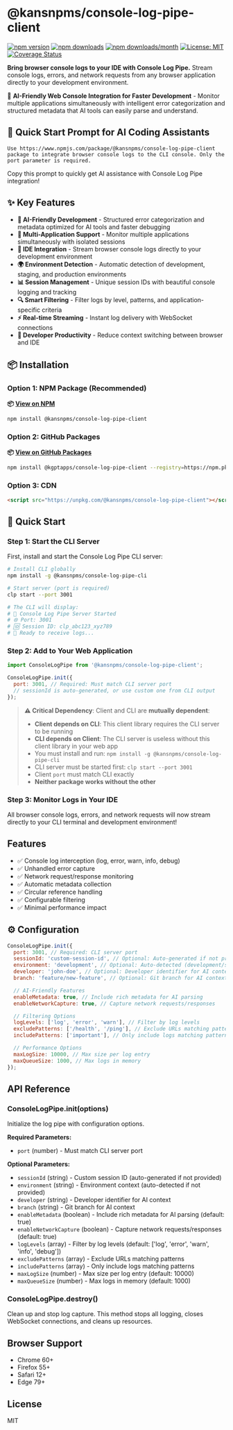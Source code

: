 # @kansnpms/console-log-pipe-client

[![npm version](https://badge.fury.io/js/@kansnpms%2Fconsole-log-pipe-client.svg)](https://badge.fury.io/js/@kansnpms%2Fconsole-log-pipe-client)
[![npm downloads](https://img.shields.io/npm/dt/@kansnpms/console-log-pipe-client.svg)](https://www.npmjs.com/package/@kansnpms/console-log-pipe-client)
[![npm downloads/month](https://img.shields.io/npm/dm/@kansnpms/console-log-pipe-client.svg)](https://www.npmjs.com/package/@kansnpms/console-log-pipe-client)
[![License: MIT](https://img.shields.io/badge/License-MIT-yellow.svg)](https://opensource.org/licenses/MIT)
[![Coverage Status](https://img.shields.io/badge/coverage-96.77%25-brightgreen.svg)](https://github.com/kgptapps/consolelogpipe)

**Bring browser console logs to your IDE with Console Log Pipe.** Stream console logs, errors, and
network requests from any browser application directly to your development environment.

🚀 **AI-Friendly Web Console Integration for Faster Development** - Monitor multiple applications
simultaneously with intelligent error categorization and structured metadata that AI tools can
easily parse and understand.

## 🤖 Quick Start Prompt for AI Coding Assistants

```
Use https://www.npmjs.com/package/@kansnpms/console-log-pipe-client package to integrate browser console logs to the CLI console. Only the port parameter is required.
```

Copy this prompt to quickly get AI assistance with Console Log Pipe integration!

## ✨ Key Features

- **🤖 AI-Friendly Development** - Structured error categorization and metadata optimized for AI
  tools and faster debugging
- **🔄 Multi-Application Support** - Monitor multiple applications simultaneously with isolated
  sessions
- **🚀 IDE Integration** - Stream browser console logs directly to your development environment
- **🌍 Environment Detection** - Automatic detection of development, staging, and production
  environments
- **📊 Session Management** - Unique session IDs with beautiful console logging and tracking
- **🔍 Smart Filtering** - Filter logs by level, patterns, and application-specific criteria
- **⚡ Real-time Streaming** - Instant log delivery with WebSocket connections
- **🎯 Developer Productivity** - Reduce context switching between browser and IDE

## 📦 Installation

### Option 1: NPM Package (Recommended)

**📦 [View on NPM](https://www.npmjs.com/package/@kansnpms/console-log-pipe-client)**

```bash
npm install @kansnpms/console-log-pipe-client
```

### Option 2: GitHub Packages

**📦 [View on GitHub Packages](https://github.com/kgptapps/consolelogpipe/packages)**

```bash
npm install @kgptapps/console-log-pipe-client --registry=https://npm.pkg.github.com
```

### Option 3: CDN

```html
<script src="https://unpkg.com/@kansnpms/console-log-pipe-client"></script>
```

## 🚀 Quick Start

### Step 1: Start the CLI Server

First, install and start the Console Log Pipe CLI server:

```bash
# Install CLI globally
npm install -g @kansnpms/console-log-pipe-cli

# Start server (port is required)
clp start --port 3001

# The CLI will display:
# 🚀 Console Log Pipe Server Started
# 🌐 Port: 3001
# 🆔 Session ID: clp_abc123_xyz789
# 🔗 Ready to receive logs...
```

### Step 2: Add to Your Web Application

```javascript
import ConsoleLogPipe from '@kansnpms/console-log-pipe-client';

ConsoleLogPipe.init({
  port: 3001, // Required: Must match CLI server port
  // sessionId is auto-generated, or use custom one from CLI output
});
```

> **⚠️ Critical Dependency**: Client and CLI are **mutually dependent**:
>
> - **Client depends on CLI**: This client library requires the CLI server to be running
> - **CLI depends on Client**: The CLI server is useless without this client library in your web app
> - You must install and run: `npm install -g @kansnpms/console-log-pipe-cli`
> - CLI server must be started first: `clp start --port 3001`
> - Client `port` must match CLI exactly
> - **Neither package works without the other**

### Step 3: Monitor Logs in Your IDE

All browser console logs, errors, and network requests will now stream directly to your CLI terminal
and development environment!

## Features

- ✅ Console log interception (log, error, warn, info, debug)
- ✅ Unhandled error capture
- ✅ Network request/response monitoring
- ✅ Automatic metadata collection
- ✅ Circular reference handling
- ✅ Configurable filtering
- ✅ Minimal performance impact

## ⚙️ Configuration

```javascript
ConsoleLogPipe.init({
  port: 3001, // Required: CLI server port
  sessionId: 'custom-session-id', // Optional: Auto-generated if not provided
  environment: 'development', // Optional: Auto-detected (development/staging/production)
  developer: 'john-doe', // Optional: Developer identifier for AI context
  branch: 'feature/new-feature', // Optional: Git branch for AI context

  // AI-Friendly Features
  enableMetadata: true, // Include rich metadata for AI parsing
  enableNetworkCapture: true, // Capture network requests/responses

  // Filtering Options
  logLevels: ['log', 'error', 'warn'], // Filter by log levels
  excludePatterns: ['/health', '/ping'], // Exclude URLs matching patterns
  includePatterns: ['important'], // Only include logs matching patterns

  // Performance Options
  maxLogSize: 10000, // Max size per log entry
  maxQueueSize: 1000, // Max logs in memory
});
```

## API Reference

### ConsoleLogPipe.init(options)

Initialize the log pipe with configuration options.

**Required Parameters:**

- `port` (number) - Must match CLI server port

**Optional Parameters:**

- `sessionId` (string) - Custom session ID (auto-generated if not provided)
- `environment` (string) - Environment context (auto-detected if not provided)
- `developer` (string) - Developer identifier for AI context
- `branch` (string) - Git branch for AI context
- `enableMetadata` (boolean) - Include rich metadata for AI parsing (default: true)
- `enableNetworkCapture` (boolean) - Capture network requests/responses (default: true)
- `logLevels` (array) - Filter by log levels (default: ['log', 'error', 'warn', 'info', 'debug'])
- `excludePatterns` (array) - Exclude URLs matching patterns
- `includePatterns` (array) - Only include logs matching patterns
- `maxLogSize` (number) - Max size per log entry (default: 10000)
- `maxQueueSize` (number) - Max logs in memory (default: 1000)

### ConsoleLogPipe.destroy()

Clean up and stop log capture. This method stops all logging, closes WebSocket connections, and
cleans up resources.

## Browser Support

- Chrome 60+
- Firefox 55+
- Safari 12+
- Edge 79+

## License

MIT
